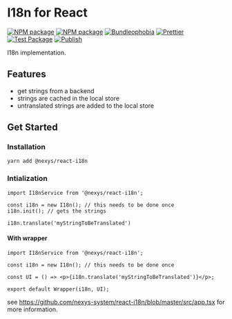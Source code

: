 # I18n for React

[![NPM package](https://badge.fury.io/js/%40nexys%2Freact-i18n.svg)](https://www.npmjs.com/package/@nexys/react-i18n)
[![NPM package](https://img.shields.io/npm/v/@nexys/react-i18n.svg)](https://www.npmjs.com/package/@nexys/react-i18n)
[![Bundleophobia](https://badgen.net/bundlephobia/min/@nexys/react-i18n)](https://bundlephobia.com/result?p=@nexys/react-i18n)
[![Prettier](https://img.shields.io/badge/code_style-prettier-ff69b4.svg)](https://prettier.io/)
[![Test Package](https://github.com/nexys-system/react-i18n/actions/workflows/test.yml/badge.svg)](https://github.com/nexys-system/react-i18n/actions/workflows/test.yml)
[![Publish](https://github.com/nexys-system/react-i18n/actions/workflows/publish.yml/badge.svg)](https://github.com/nexys-system/react-i18n/actions/workflows/publish.yml)

I18n implementation.

## Features

- get strings from a backend
- strings are cached in the local store
- untranslated strings are added to the local store

## Get Started

### Installation

`yarn add @nexys/react-i18n`

### Intialization

```
import I18nService from '@nexys/react-i18n';

const i18n = new I18n(); // this needs to be done once
i18n.init(); // gets the strings

i18n.translate('myStringToBeTranslated')
```

#### With wrapper

```
import I18nService from '@nexys/react-i18n';

const i18n = new I18n(); // this needs to be done once

const UI = () => <p>{i18n.translate('myStringToBeTranslated')}</p>;

export default Wrapper(i18n, UI);
```

see https://github.com/nexys-system/react-i18n/blob/master/src/app.tsx for more information.
